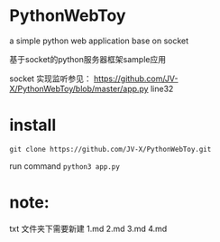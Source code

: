 # PythonWebToy
a simple python web application base on socket


基于socket的python服务器框架sample应用

socket 实现监听参见：
https://github.com/JV-X/PythonWebToy/blob/master/app.py  line32

# install 
`git clone https://github.com/JV-X/PythonWebToy.git`

run command `python3 app.py`

# note:
txt 文件夹下需要新建 1.md 2.md 3.md 4.md
